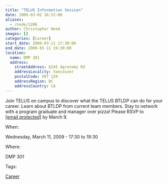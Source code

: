 ```yaml
---
title: "TELUS Information Session"
date: 2009-03-02 16:52:00
aliases:
  - /node/1206
author: Christopher Head
images: []
categories: [Career]
start_date: 2009-03-11 17:30:00
end_date: 2009-03-11 19:30:00
location:
  name: DMP 301
  address:
    streetAddress: 6245 Agronomy Rd
    addressLocality: Vancouver
    postalCode: V6T 1Z4
    addressRegion: BC
    addressCountry: CA
---
```


Join TELUS on campus to discover what the TELUS BTLDP can do for your career. Learn
about BTLDP from current team members. Stay to network with a program graduate and
manager over pizza! Please RSVP to [\[email protected\]](/cdn-cgi/l/email-protection#690804101d0c051c1a290e04080005470a0604) by March 9.

When: 

Wednesday, March 11, 2009 - 17:30 to 19:30

Where: 

DMP 301

Tags: 

[Career](/career)
